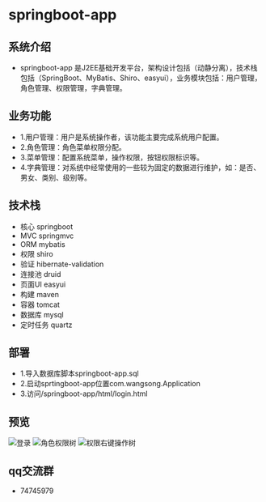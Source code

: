 # springboot-app

## 系统介绍

- springboot-app 是J2EE基础开发平台，架构设计包括（动静分离），技术栈包括（SpringBoot、MyBatis、Shiro、easyui），业务模块包括：用户管理，角色管理、权限管理，字典管理。

## 业务功能

- 1.用户管理：用户是系统操作者，该功能主要完成系统用户配置。
- 2.角色管理：角色菜单权限分配。
- 3.菜单管理：配置系统菜单，操作权限，按钮权限标识等。
- 4.字典管理：对系统中经常使用的一些较为固定的数据进行维护，如：是否、男女、类别、级别等。

## 技术栈

- 核心 springboot 
- MVC springmvc 
- ORM mybatis 
- 权限 shiro 
- 验证 hibernate-validation
- 连接池 druid
- 页面UI easyui
- 构建 maven
- 容器 tomcat
- 数据库 mysql
- 定时任务 quartz


## 部署

- 1.导入数据库脚本springboot-app.sql
- 2.启动sprtingboot-app位置com.wangsong.Application
- 3.访问/springboot-app/html/login.html

## 预览

![](http://git.oschina.net/uploads/images/2016/1116/164543_5571d631_420150.png "登录")
![](http://git.oschina.net/uploads/images/2016/1116/164618_99cd6105_420150.png "角色权限树")
![](http://git.oschina.net/uploads/images/2016/1116/164633_6dd5c2e9_420150.png "权限右键操作树")

## qq交流群

- 74745979